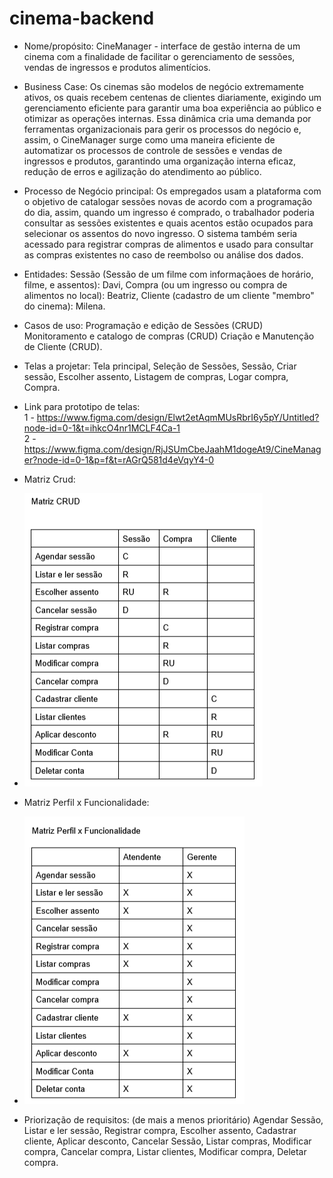 # cinema-backend

* Nome/propósito: CineManager - interface de gestão interna de um cinema com a finalidade de facilitar o gerenciamento de sessões, vendas de ingressos e produtos alimentícios.

* Business Case: Os cinemas são modelos de negócio extremamente ativos, os quais recebem centenas de clientes diariamente, exigindo um gerenciamento eficiente para garantir uma boa experiência ao público e otimizar as operações internas. Essa dinâmica cria uma demanda por ferramentas organizacionais para gerir os processos do negócio e, assim, o CineManager surge como uma maneira eficiente de automatizar os processos de controle de sessões e vendas de ingressos e produtos, garantindo uma organização interna eficaz, redução de erros e agilização do atendimento ao público.

* Processo de Negócio principal: Os empregados usam a plataforma com o objetivo de catalogar sessões novas de acordo com a programação do dia, assim, quando um ingresso é comprado, o trabalhador poderia consultar as sessões existentes e quais acentos estão ocupados para selecionar os assentos do novo ingresso. O sistema também seria acessado para registrar compras de alimentos e usado para consultar as compras existentes no caso de reembolso ou análise dos dados.

* Entidades: Sessão (Sessão de um filme com informaçãoes de horário, filme, e assentos): Davi, Compra (ou um ingresso ou compra de alimentos no local): Beatriz, Cliente (cadastro de um cliente "membro" do cinema): Milena.

* Casos de uso: Programação e edição de Sessões (CRUD) Monitoramento e catalogo de compras (CRUD) Criação e Manutenção de Cliente (CRUD).

* Telas a projetar: Tela principal, Seleção de Sessões, Sessão, Criar sessão, Escolher assento, Listagem de compras, Logar compra, Compra.

* Link para prototipo de telas:                                                                                                                        
  1 - https://www.figma.com/design/Elwt2etAqmMUsRbrI6y5pY/Untitled?node-id=0-1&t=ihkcO4nr1MCLF4Ca-1                                                                                                                
  2 - https://www.figma.com/design/RjJSUmCbeJaahM1dogeAt9/CineManager?node-id=0-1&p=f&t=rAGrQ581d4eVqyY4-0

* Matriz Crud:
* 
  ![matriz crud](https://github.com/TautologicSisyphus/cinema-backend/blob/main/CRUD.png)
  
* Matriz Perfil x Funcionalidade:
* 
  ![matriz perf x func](https://github.com/TautologicSisyphus/cinema-backend/blob/main/Perfilxfunc.png)

* Priorização de requisitos: (de mais a menos prioritário)
  Agendar Sessão, Listar e ler sessão, Registrar compra, Escolher assento,           Cadastrar cliente, Aplicar desconto, Cancelar Sessão, Listar compras, Modificar    compra, Cancelar compra, Listar clientes, Modificar compra, Deletar compra. 
